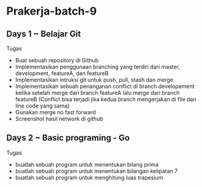 # Prakerja-batch-9

## Days 1 ~ Belajar Git

Tugas
- Buat sebuah repository di Github
- Implementasikan penggunaan branching yang terdiri dari master,
development, featureA, dan featureB
- Implementasikan intruksi git untuk push, pull, stash dan merge
- Implementasikan sebuah penanganan conflict di branch developement ketika
setelah merge dari branch featureA lalu merge dari branch featureB (Conflict
bisa terjadi jika kedua branch mengerjakan di file dan line code yang sama)
- Gunakan merge no fast forward
- Screenshot hasil network di github

## Days 2 ~ Basic programing - Go 

Tugas 

- buatlah sebuah program untuk menentukan bilang prima
- buatlah sebuah program untuk menentukan bilangan kelipatan 7
- buatlah sebuah program untuk menghitung luas trapesium
